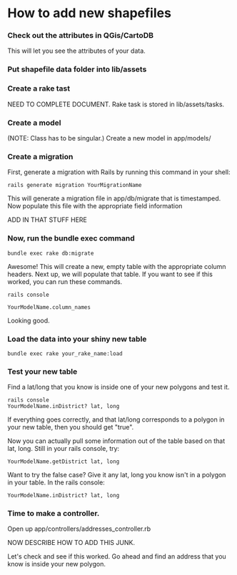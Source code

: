 How to add new shapefiles
=============

### Check out the attributes in QGis/CartoDB

This will let you see the attributes of your data.

### Put shapefile data folder into lib/assets

### Create a rake tast

NEED TO COMPLETE DOCUMENT. Rake task is stored in lib/assets/tasks.

### Create a model

(NOTE: Class has to be singular.) Create a new model in app/models/

### Create a migration

First, generate a migration with Rails by running this command in your shell:

    rails generate migration YourMigrationName

This will generate a migration file in app/db/migrate that is timestamped. Now populate this file with the appropriate field information

ADD IN THAT STUFF HERE

### Now, run the bundle exec command

    bundle exec rake db:migrate

Awesome! This will create a new, empty table with the appropriate column headers. Next up, we will populate that table. If you want to see if this worked, you can run these commands.

    rails console

    YourModelName.column_names

Looking good.

### Load the data into your shiny new table

    bundle exec rake your_rake_name:load

### Test your new table

Find a lat/long that you know is inside one of your new polygons and test it.

    rails console
    YourModelName.inDistrict? lat, long

If everything goes correctly, and that lat/long corresponds to a polygon in your new table, then you should get "true".

Now you can actually pull some information out of the table based on that lat, long. Still in your rails console, try:

    YourModelName.getDistrict lat, long

Want to try the false case? Give it any lat, long you know isn't in a polygon in your table. In the rails console:

    YourModelName.inDistrict? lat, long

### Time to make a controller. 

Open up app/controllers/addresses_controller.rb

NOW DESCRIBE HOW TO ADD THIS JUNK.

Let's check and see if this worked. Go ahead and find an address that you know is inside your new polygon.  

